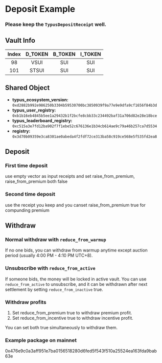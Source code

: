 # Deposit Example

### Please keep the `TypusDepositReceipt` well.

## Vault Info

| Index | D_TOKEN | B_TOKEN | I_TOKEN |
| :---: | :-----: | :-----: | :-----: |
|  98   |  VSUI   |   SUI   |   SUI   |
|  101  |  STSUI  |   SUI   |   SUI   |

## Shared Object

- **typus_ecosystem_version:** `0xd2882b992e986250b3304b59530700bc3850939f9a77e9e9dfa9cf1656f84b3d`
- **typus_user_registry:** `0xb1b16eb4845b5ee1a29432b1f2bcfe8cbb33c234492baf31a706d82e28e18bce`
- **typus_leaderboard_registry:** `0xc515a3e7fd12ba902f7f1ebe52c676136e1b34cb614ae9c79a46b257ca7d5534`
- **registry:** `0x3d70b09359e3ca8301ae0abeda4f2fdf72ce313ba58c919ce568e5f535fd2ea8`

## Deposit

### First time deposit

use empty vector as input receipts
and set raise_from_premium, raise_from_premium both false

### Second time deposit

use the receipt you keep
and you canset raise_from_premium true for compunding premium

## Withdraw

### Normal withdraw with `reduce_from_warmup`

If no one bids, you can withdraw from warmup anytime except auction period (usually 4:00 PM - 4:10 PM UTC+8).

### Unsubscribe with `reduce_from_active`

If someone bids, the money will be locked in active vault. You can use `reduce_from_active` to unsubscribe, and it can be withdrawn after next settlement by setting `reduce_from_inactive` true.

### Withdraw profits

1. Set reduce_from_premium true to withdraw premium profit.
2. Set reduce_from_incentive true to withdraw incentive profit.

You can set both true simultaneously to withdraw them.

### Example package on mainnet

0x476e9c0a3aff951e7ba0156518280d6fed5f543f510a25524ea163fda9bab63e
